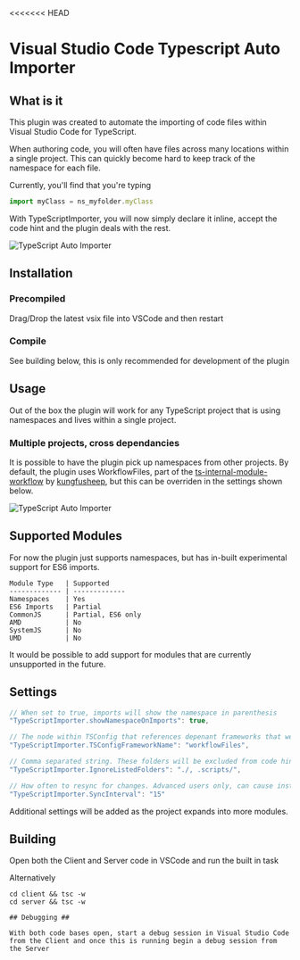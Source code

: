 <<<<<<< HEAD
# Visual Studio Code Typescript Auto Importer #

## What is it ##
This plugin was created to automate the importing of code files within Visual Studio Code for TypeScript.

When authoring code, you will often have files across many locations within a single project. This can quickly become hard to keep track of the namespace for each file.

Currently, you'll find that you're typing

```javascript
import myClass = ns_myfolder.myClass
```

With TypeScriptImporter, you will now simply declare it inline, accept the code hint and the plugin deals with the rest.

![TypeScript Auto Importer](http://i.imgur.com/xUbsJDI.gif)

## Installation ##

### Precompiled ###

Drag/Drop the latest vsix file into VSCode and then restart

### Compile ###

See building below, this is only recommended for development of the plugin

## Usage ##

Out of the box the plugin will work for any TypeScript project that is using namespaces and lives within a single project.

### Multiple projects, cross dependancies ###

It is possible to have the plugin pick up namespaces from other projects. By default, the plugin uses WorkflowFiles, part of the [ts-internal-module-workflow](https://github.com/kungfusheep/ts-internal-module-workflow) by [kungfusheep](https://github.com/kungfusheep/), but this can be overriden in the settings shown below.

![TypeScript Auto Importer](http://i.imgur.com/cw2zUz7.gif)

## Supported Modules ##

For now the plugin just supports namespaces, but has in-built experimental support for ES6 imports.

```
Module Type   | Supported
------------- | -------------
Namespaces    | Yes
ES6 Imports   | Partial
CommonJS      | Partial, ES6 only
AMD           | No
SystemJS      | No
UMD           | No
```

It would be possible to add support for modules that are currently unsupported in the future.

## Settings ##

```javascript
// When set to true, imports will show the namespace in parenthesis
"TypeScriptImporter.showNamespaceOnImports": true,

// The node within TSConfig that references depenant frameworks that we have access to. Any framework listed in here will provide code hints. Requires Reload to take affect
"TypeScriptImporter.TSConfigFrameworkName": "workflowFiles",

// Comma separated string. These folders will be excluded from code hints. This is useful if you have a mix of CommonJS and Namespaces
"TypeScriptImporter.IgnoreListedFolders": "./, .scripts/",

// How often to resync for changes. Advanced users only, can cause instability
"TypeScriptImporter.SyncInterval": "15"
```

Additional settings will be added as the project expands into more modules.

## Building ##

Open both the Client and Server code in VSCode and run the built in task

Alternatively
```
cd client && tsc -w
cd server && tsc -w

## Debugging ##

With both code bases open, start a debug session in Visual Studio Code from the Client and once this is running begin a debug session from the Server